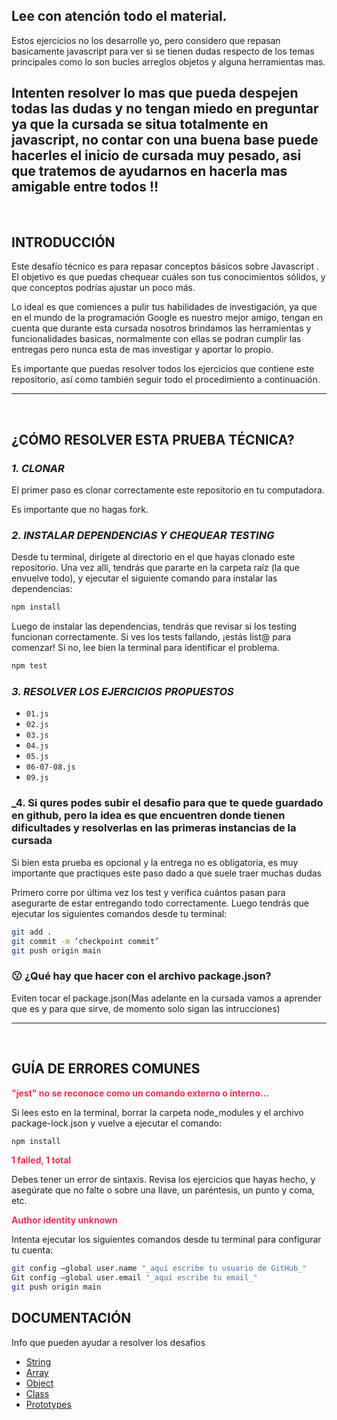 
## Lee con atención todo el material.
Estos ejercicios no los desarrolle yo, pero considero que repasan basicamente javascript para ver si se tienen dudas respecto de los temas principales 
como lo son bucles arreglos objetos y alguna herramientas mas.

Intenten resolver lo mas que pueda despejen todas las dudas y no tengan miedo en preguntar ya que la cursada se situa totalmente en javascript,
no contar con una buena base puede hacerles el inicio de cursada muy pesado, asi que tratemos de ayudarnos en hacerla mas amigable entre todos !!
---

<br/>

## **INTRODUCCIÓN**



Este desafío técnico es para repasar conceptos básicos sobre Javascript . El objetivo es que puedas chequear cuáles son tus conocimientos sólidos, y que conceptos podrías ajustar un poco más.

Lo ideal es que comiences a pulir tus habilidades de investigación, ya que en el mundo de la programación Google es nuestro mejor amigo, tengan en cuenta que durante esta cursada nosotros brindamos las herramientas y funcionalidades basicas, normalmente con ellas se podran cumplir las entregas pero nunca esta de mas investigar y aportar lo propio.

Es importante que puedas resolver todos los ejercicios que contiene este repositorio, así como también seguir todo el procedimiento a continuación.

---

<br />

## **¿CÓMO RESOLVER ESTA PRUEBA TÉCNICA?**

### **_1. CLONAR_**

El primer paso es clonar correctamente este repositorio en tu computadora.

Es importante que no hagas fork.

### **_2. INSTALAR DEPENDENCIAS Y CHEQUEAR TESTING_**

Desde tu terminal, dirígete al directorio en el que hayas clonado este repositorio. Una vez allí, tendrás que pararte en la carpeta raíz (la que envuelve todo), y ejecutar el siguiente comando para instalar las dependencias:

```bash
npm install
```

Luego de instalar las dependencias, tendrás que revisar si los testing funcionan correctamente. Si ves los tests fallando, ¡estás list@ para comenzar! Si no, lee bien la terminal para identificar el problema.

```bash
npm test
```

### **_3. RESOLVER LOS EJERCICIOS PROPUESTOS_**


-  `01.js`
-  `02.js`
-  `03.js`
-  `04.js`
-  `05.js`
-  `06-07-08.js`
-  `09.js`

### **_4. Si qures podes subir el desafio para que te quede guardado en github, pero la idea es que encuentren donde tienen dificultades y resolverlas en las primeras instancias de la cursada**

Si bien esta prueba es opcional y la entrega no es obligatoria, es muy importante que practiques este paso dado a que suele traer muchas dudas

Primero corre por última vez los test y verifica cuántos pasan para asegurarte de estar entregando todo correctamente. Luego tendrás que ejecutar los siguientes comandos desde tu terminal:

```bash
git add .
git commit -m ‘checkpoint commit’
git push origin main

```

### **😗 ¿Qué hay que hacer con el archivo package.json?**

Eviten tocar el package.json(Mas adelante en la cursada vamos a aprender que es y para que sirve, de momento solo sigan las intrucciones)

---

<br />

## **GUÍA DE ERRORES COMUNES**

<p style="color: #f92850; font-weight: bold;">"jest" no se reconoce como un comando externo o interno...</p>

Si lees esto en la terminal, borrar la carpeta node_modules y el archivo package-lock.json y vuelve a ejecutar el comando:

```bash
npm install
```

<p style="color: #f92850; font-weight: bold;">1 failed, 1 total</p>

Debes tener un error de sintaxis. Revisa los ejercicios que hayas hecho, y asegúrate que no falte o sobre una llave, un paréntesis, un punto y coma, etc.

<p style="color: #f92850; font-weight: bold;">Author identity unknown</p>

Intenta ejecutar los siguientes comandos desde tu terminal para configurar tu cuenta:

```bash
git config –global user.name "_aquí escribe tu usuario de GitHub_"
Git config –global user.email "_aquí escribe tu email_"
git push origin main

```
## **DOCUMENTACIÓN**

Info que pueden ayudar a resolver los desafios

-  [String](https://developer.mozilla.org/es/docs/Web/JavaScript/Reference/Global_Objects/String)
-  [Array](https://developer.mozilla.org/es/docs/Web/JavaScript/Reference/Global_Objects/Array)
-  [Object](https://developer.mozilla.org/es/docs/Web/JavaScript/Reference/Global_Objects/Object)
-  [Class](https://developer.mozilla.org/es/docs/Web/JavaScript/Reference/Classes)
-  [Prototypes](https://developer.mozilla.org/es/docs/Learn/JavaScript/Objects/Object_prototypes)


